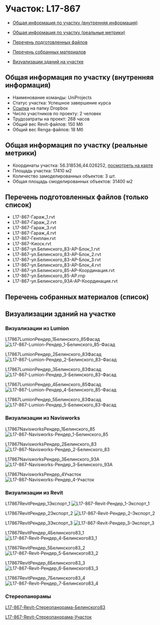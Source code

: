 # Участок: L17-867

* [Общая информация по участку (внутренняя информация)](#Chapter1)

* [Общая информация по участку (реальные метрики)](#Chapter2)

* [Перечень подготовленных файлов](#Chapter3)

* [Перечень собранных материалов](#Chapter4)

* [Визуализации зданий на участке](#Chapter6)

## <a id="Chapter1"></a> Общая информация по участку (внутренняя информация)
+ Наименование команды: UniProjects
+ Статус участка: Успешное завершение курса
+ [Ссылка](https://www.dropbox.com/sh/wvvgv1nw1iqred9/AADCoRPeescf01wXpbjlvOjFa/L17_867?dl=0) на папку Dropbox
+ Число участников по проекту: 2 человек
+ Трудозатраты на проект: 268 часов
+ Общий вес Revit-файлов: 150 Мб
+ Общий вес Renga-файлов: 18 Мб
## <a id="Chapter2"></a> Общая информация по участку (реальные метрики)
+ Координаты участка: 56.318536,44.026252, [посмотреть на карте](https://yandex.ru/maps/47/nizhny-novgorod/?ll=44.026252%2C56.318536&z=19)
+ Площадь участка: 17410 м2
+ Количество замоделированных объектов: 3 шт.
+ Общая площадь смоделированных объектов: 31400 м2
## <a id="Chapter3"></a> Перечень подготовленных файлов (только список)
+ L17-867-Гараж_1.rvt
+ L17-867-Гараж_2.rvt
+ L17-867-Гараж_3.rvt
+ L17-867-Гараж_4.rvt
+ L17-867-Генплан.rvt
+ L17-867-Киоск.rvt
+ L17-867-ул.Белинского_83-АР-Блок_1.rvt
+ L17-867-ул.Белинского_83-АР-Блок_2.rvt
+ L17-867-ул.Белинского_83-АР-Блок_3.rvt
+ L17-867-ул.Белинского_83-АР-Блок_4.rvt
+ L17-867-ул.Белинского_85-АР-Координация.rvt
+ L17-867-ул.Белинского_85-АР.rnp
+ L17-867-ул.Белинского_93А-АР-Координация.rvt
## <a id="Chapter4"></a> Перечень собранных материалов (список)
## <a id="Chapter6"></a> Визуализации зданий на участке
### Визуализации из Lumion
L17867LumionРендер_1Белинского_85Фасад
![L17-867-Lumion-Рендер_1-Белинского_85-Фасад](/Images/L17_867/L17-867-Lumion-Рендер_1-Белинского_85-Фасад_Compressed.jpg)

L17867LumionРендер_2Белинского_83Фасад
![L17-867-Lumion-Рендер_2-Белинского_83-Фасад](/Images/L17_867/L17-867-Lumion-Рендер_2-Белинского_83-Фасад_Compressed.jpg)

L17867LumionРендер_3Белинского_83Фасад
![L17-867-Lumion-Рендер_3-Белинского_83-Фасад](/Images/L17_867/L17-867-Lumion-Рендер_3-Белинского_83-Фасад_Compressed.jpg)

L17867LumionРендер_4Белинского_85Фасад
![L17-867-Lumion-Рендер_4-Белинского_85-Фасад](/Images/L17_867/L17-867-Lumion-Рендер_4-Белинского_85-Фасад_Compressed.jpg)

L17867LumionРендер_5Белинского_83Фасад
![L17-867-Lumion-Рендер_5-Белинского_83-Фасад](/Images/L17_867/L17-867-Lumion-Рендер_5-Белинского_83-Фасад_Compressed.jpg)

### Визуализации из Navisworks
L17867NavisworksРендер_1Белинского_85
![L17-867-Navisworks-Рендер_1-Белинского_85](/Images/L17_867/L17-867-Navisworks-Рендер_1-Белинского_85_Compressed.jpg)

L17867NavisworksРендер_2Белинского_83
![L17-867-Navisworks-Рендер_2-Белинского_83](/Images/L17_867/L17-867-Navisworks-Рендер_2-Белинского_83_Compressed.jpg)

L17867NavisworksРендер_3Белинского_93А
![L17-867-Navisworks-Рендер_3-Белинского_93А](/Images/L17_867/L17-867-Navisworks-Рендер_3-Белинского_93А_Compressed.jpg)

L17867NavisworksРендер_4Участок
![L17-867-Navisworks-Рендер_4-Участок](/Images/L17_867/L17-867-Navisworks-Рендер_4-Участок_Compressed.jpg)

### Визуализации из Revit
L17867RevitРендер_1Экспорт_1
![L17-867-Revit-Рендер_1-Экспорт_1](/Images/L17_867/L17-867-Revit-Рендер_1-Экспорт_1_Compressed.jpg)

L17867RevitРендер_2Экспорт_2
![L17-867-Revit-Рендер_2-Экспорт_2](/Images/L17_867/L17-867-Revit-Рендер_2-Экспорт_2_Compressed.jpg)

L17867RevitРендер_3Экспорт_3
![L17-867-Revit-Рендер_3-Экспорт_3](/Images/L17_867/L17-867-Revit-Рендер_3-Экспорт_3_Compressed.jpg)

L17867RevitРендер_4Белинского83_1
![L17-867-Revit-Рендер_4-Белинского83_1](/Images/L17_867/L17-867-Revit-Рендер_4-Белинского83_1_Compressed.jpg)

L17867RevitРендер_5Белинского83_2
![L17-867-Revit-Рендер_5-Белинского83_2](/Images/L17_867/L17-867-Revit-Рендер_5-Белинского83_2_Compressed.jpg)

L17867RevitРендер_6Белинского83_3
![L17-867-Revit-Рендер_6-Белинского83_3](/Images/L17_867/L17-867-Revit-Рендер_6-Белинского83_3_Compressed.jpg)

L17867RevitРендер_7Белинского83_4
![L17-867-Revit-Рендер_7-Белинского83_4](/Images/L17_867/L17-867-Revit-Рендер_7-Белинского83_4_Compressed.jpg)

### Стереопанорамы
[L17-867-Revit-Стереопанорама-Белинского83](https://pano.autodesk.com/pano.html?url=jpgs/d81333f9-f161-4b6b-b0a2-83b9d58dc465&version=2)

[L17-867-Revit-Стереопанорама-Участок](https://pano.autodesk.com/pano.html?url=jpgs/563ba615-90de-42c8-af84-850ac07c8add&version=2)

